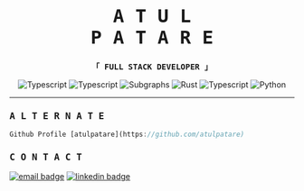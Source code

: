 <h3 align="center">
    <samp>
        <h1>A T U L <br/>  P A T A R E</h1>
    </samp>
</h3>

<p align="center">
    <samp>
        <strong>「 FULL STACK DEVELOPER 」</strong>
    </samp>
</p>

<!-- languages -->
<p align="center">
    <img alt="Typescript" src="https://img.shields.io/badge/-Typescript-1572B6?style=flat-square&logo=Typescript&logoColor=white">
    <img alt="Typescript" src="https://img.shields.io/badge/-React-088da5?style=flat-square&logo=React&logoColor=white">
    <img alt="Subgraphs" src="https://img.shields.io/badge/-Subgraphs-9F418E?style=flat-square&logo=Graphql&logoColor=white">
    <img alt="Rust" src="https://img.shields.io/badge/-Rust-3f3138?style=flat-square&logo=Rust&logoColor=white">
    <img alt="Typescript" src="https://img.shields.io/badge/-Java-ff7f50?style=flat-square&logo=Kotlin&logoColor=white">
    <img alt="Python" src="https://img.shields.io/badge/-Python-3776AB?style=flat-square&logo=Python&logoColor=white">
</p>

----- 

<h3>
    <samp>A L T E R N A T E</samp>
</h3>

```js
Github Profile [atulpatare](https://github.com/atulpatare)
```

<h3>
    <samp>C O N T A C T</samp>
</h3>

[![email badge](https://img.shields.io/badge/@atul_patare-30302f?style=flat&logo=gmail)](mailto:atul.patare@launchventures.co)
[![linkedin badge](https://img.shields.io/badge/Atul_Patare-30302f?style=flat&logo=linkedin)](https://www.linkedin.com/in/atul-patare-a768a3165/)


<!-- That's it folks -->
